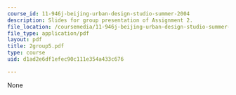 ```yaml
---
course_id: 11-946j-beijing-urban-design-studio-summer-2004
description: Slides for group presentation of Assignment 2.
file_location: /coursemedia/11-946j-beijing-urban-design-studio-summer-2004/d1ad2e6df1efec90c111e354a433c676_2group5.pdf
file_type: application/pdf
layout: pdf
title: 2group5.pdf
type: course
uid: d1ad2e6df1efec90c111e354a433c676

---
```

None